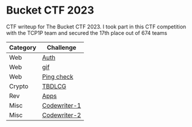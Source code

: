 # Bucket CTF 2023
CTF writeup for The Bucket CTF 2023. I took part in this CTF competition with the TCP1P team and secured the 17th place out of 674 teams

| Category | Challenge |
| --- | --- |
| Web | [Auth](/2023/Bucket%20CTF%202023/Auth/)
| Web | [gif](/2023/Bucket%20CTF%202023/gif/)
| Web | [Ping check](/2023/Bucket%20CTF%202023/Ping%20check/)
| Crypto | [TBDLCG](/2023/Bucket%20CTF%202023/TBDLCG/)
| Rev | [Apps](/2023/Bucket%20CTF%202023/Apps/)
| Misc | [Codewriter-1](/2023/Bucket%20CTF%202023/Codewriter-1/)
| Misc | [Codewriter-2](/2023/Bucket%20CTF%202023/Codewriter-2/)